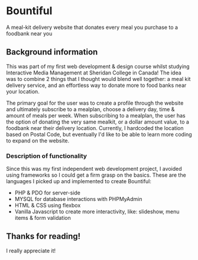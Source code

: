# Bountiful

A meal-kit delivery website that donates every meal you purchase to a foodbank near you


## Background information

This was part of my first web development & design course whilst studying Interactive Media Management at Sheridan College in Canada! The idea was to combine 2 things that I thought would blend well together: a meal kit delivery service, and an effortless way to donate more to food banks near your location. 

The primary goal for the user was to create a profile through the website and ultimately subscribe to a mealplan, choose a delivery day, time & amount of meals per week. When subscribing to a mealplan, the user has the option of donating the very same mealkit, or a dollar amount value, to a foodbank near their delivery location. Currently, I hardcoded the location based on Postal Code, but eventually I'd like to be able to learn more coding to expand on the website. 

### Description of functionality

Since this was my first independent web development project, I avoided using frameworks so I could get a firm grasp on the basics. These are the languages I picked up and implemented to create Bountiful:


* PHP & PDO for server-side
* MYSQL for database interactions with PHPMyAdmin
* HTML & CSS using flexbox 
* Vanilla Javascript to create more interactivity, like: slideshow, menu items & form validation


## Thanks for reading!

I really appreciate it!